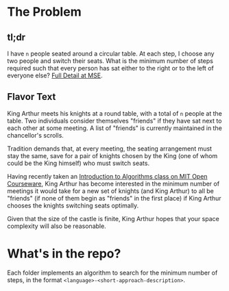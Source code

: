 # The Problem
## tl;dr
I have `n` people seated around a circular table. At each step, I choose any two people and switch their seats. What is the minimum number of steps required such that every person has sat either to the right or to the left of everyone else? [Full Detail at MSE](http://math.stackexchange.com/questions/833541/making-friends-around-a-circular-table).

## Flavor Text

King Arthur meets his knights at a round table, with a total of `n` people at the table. Two individuals consider themselves "friends" if they have sat next to each other at some meeting. A list of "friends" is currently maintained in the chancellor's scrolls.

Tradition demands that, at every meeting, the seating arrangement must stay the same, save for a pair of knights chosen by the King (one of whom could be the King himself) who must switch seats.

Having recently taken an [Introduction to Algorithms class on MIT Open Courseware](https://ocw.mit.edu/courses/6-006-introduction-to-algorithms-spring-2020/), King Arthur has become interested in the minimum number of meetings it would take for a new set of knights (and King Arthur) to all be "friends" (if none of them begin as "friends" in the first place) if King Arthur chooses the knights switching seats optimally.

Given that the size of the castle is finite, King Arthur hopes that your space complexity will also be reasonable.

# What's in the repo?
Each folder implements an algorithm to search for the minimum number of steps, in the format `<language>-<short-approach-description>`.
